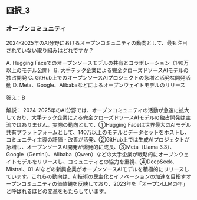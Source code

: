 ## 四択_3
### オープンコミュニティ
2024-2025年のAI分野におけるオープンコミュニティの動向として、最も注目されていない取り組みはどれですか？

A. Hugging Faceでのオープンソースモデルの共有とコラボレーション（140万以上のモデル公開）
B. 大手テック企業による完全クローズドソースAIモデルの独占開発
C. GitHub上でのオープンソースAIプロジェクトの急増と活発な開発活動
D. Meta、Google、Alibabaなどによるオープンウェイトモデルのリリース

答え：B

解説：
2024-2025年のAI分野では、オープンコミュニティの活動が急速に拡大しており、大手テック企業による完全クローズドソースAIモデルの独占開発は主流ではありません。実際の動向として、①Hugging Faceは世界最大のAIモデル共有プラットフォームとして、140万以上のモデルとデータセットをホストし、コミュニティ主導の評価・改善が活発、②GitHub上では生成AIプロジェクトが急増し、オープンソースAI開発が爆発的に成長、③Meta（Llama 3.3）、Google（Gemini）、Alibaba（Qwen）などの大手企業が戦略的にオープンウェイトモデルをリリースし、コミュニティとの協力を重視、④DeepSeek、Mistral、01-AIなどの新興企業がオープンソースAIモデルを積極的にリリースしています。これらの動向は、AI技術の民主化とイノベーションの加速を目指すオープンコミュニティの価値観を反映しており、2023年を「オープンLLMの年」と呼ばれるほどの変革をもたらしています。 